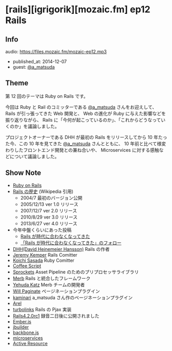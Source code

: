# [rails][igrigorik][mozaic.fm] ep12 Rails

## Info

audio: https://files.mozaic.fm/mozaic-ep12.mp3

- published_at: 2014-12-07
- guest: [@a_matsuda](https://twitter.com/a_matsuda)


## Theme

第 12 回のテーマは Ruby on Rails です。

今回は Ruby と Rail のコミッターである [@a_matsuda](https://twitter.com/a_matsuda/) さんをお迎えして、 Rails が引っ張ってきた Web 開発と、 Web の進化が Ruby に与えた影響などを振り返りながら、 Rails に「今何が起こっているのか」、「これからどうなっていくのか」を議論しました。

プロジェクトオーナーである DHH が最初の Rails をリリースしてから 10 年たった今、この 10 年を見てきた [@a_matsuda](https://twitter.com/a_matsuda/) さんとともに、 10 年前と比べて様変わりしたフロントエンド開発との兼ね合いや、 Microservices に対する感触などについて議論しました。


## Show Note

- [Ruby on Rails](http://rubyonrails.org/)
- [Rails の歴史](http://ja.wikipedia.org/wiki/Ruby_on_Rails) (Wikipedia 引用)
  - 2004/7 最初のバージョン公開
  - 2005/12/13 ver 1.0 リリース
  - 2007/12/7  ver 2.0 リリース
  - 2010/8/29  ver 3.0 リリース
  - 2013/6/27  ver 4.0 リリース
- 今年中盤くらいにあった投稿
  - [Rails が時代に合わなくなってきた](http://qiita.com/kaiinui/items/2781219340d427543d08)
  - [「Rails が時代に合わなくなってきた」のフォロー](http://wazanova.jp/items/1361)
- [DHH(David Heinemeier Hansson)](https://twitter.com/dhh) Rails の作者
- [Jeremy Kemper](https://twitter.com/bitsweat) Rails Comitter
- [Koichi Sasada](https://twitter.com/koichisasada) Ruby Comitter
- [Coffee Script](http://coffeescript.org/)
- [Sprockets](https://github.com/rails/sprockets-rails) Asset Pipeline のためのプリプロセッサライブラリ
- [Merb](http://www.merbivore.com/) Rails と統合したフレームワーク
- [Yehuda Katz](https://twitter.com/wycats) Merb チームの開発者
- [Will Paginate](https://github.com/mislav/will_paginate) ページネーションプラグイン
- [kaminari](https://github.com/amatsuda/kaminari) a_matsuda さん作のページネーションプラグイン
- [Arel](https://github.com/rails/arel)
- [turbolinks](https://github.com/rails/turbolinks) Rails の Pjax 実装
- [Rails4.2.0rc1](http://weblog.rubyonrails.org/2014/11/28/Rails-4-2-0-rc1-has-been-released/) 録音二日後に公開されました
- [Ember.js](http://emberjs.com/)
- [jbuilder](https://github.com/rails/jbuilder)
- [backbone.js](http://backbonejs.org)
- [microservices](http://martinfowler.com/articles/microservices.html)
- [Active Resource](https://github.com/rails/activeresource)
